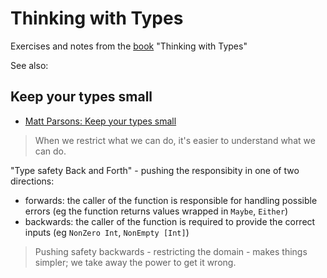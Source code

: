 # Thinking with Types
Exercises and notes from the [book](https://leanpub.com/thinking-with-types) "Thinking with Types"

See also:

## Keep your types small
* [Matt Parsons: Keep your types small](https://www.parsonsmatt.org/2018/10/02/small_types.html)

> When we restrict what we can do, it's easier to understand what we can do.

"Type safety Back and Forth" - pushing the responsibity in one of two directions:
* forwards: the caller of the function is responsible for handling possible errors (eg the function returns values wrapped in `Maybe`, `Either`)
* backwards: the caller of the function is required to provide the correct inputs (eg `NonZero Int`, `NonEmpty [Int]`)

> Pushing safety backwards - restricting the domain - makes things simpler; we take away the power to get it wrong.

